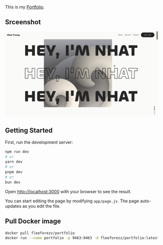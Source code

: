 This is my [Portfolio](https://fleeforezz.me).

## Srceenshot
![preview](preview.png)

## Getting Started

First, run the development server:

```bash
npm run dev
# or
yarn dev
# or
pnpm dev
# or
bun dev
```

Open [http://localhost:3000](http://localhost:3000) with your browser to see the result.

You can start editing the page by modifying `app/page.js`. The page auto-updates as you edit the file.

## Pull Docker image

```bash
docker pull fleeforezz/portfolio
docker run --name portfolio -p 9463:9463 -d fleeforezz/portfolio:latest
```
